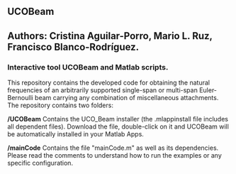 ## UCOBeam
## Authors: Cristina Aguilar-Porro, Mario L. Ruz, Francisco Blanco-Rodríguez.

### Interactive tool UCOBeam and Matlab scripts.

This repository contains the developed code for obtaining the natural frequencies of an arbitrarily supported single-span or
multi-span Euler-Bernoulli beam carrying any combination of miscellaneous attachments. The repository contains two folders:

**/UCOBeam**
Contains the UCO_Beam installer (the .mlappinstall file includes all dependent files). Download the file, double-click on it and UCOBeam will be automatically installed in your Matlab Apps.

**/mainCode**
Contains the file "mainCode.m" as well as its dependencies. Please read the comments to understand how to run the examples or any specific configuration.

